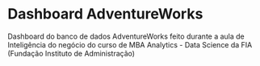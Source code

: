 # Dashboard AdventureWorks

Dashboard do banco de dados AdventureWorks feito durante a aula de Inteligência do negócio do curso de MBA Analytics - Data Science da FIA (Fundação Instituto de Administração)
